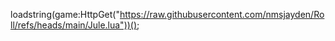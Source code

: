 loadstring(game:HttpGet("https://raw.githubusercontent.com/nmsjayden/Roll/refs/heads/main/Jule.lua"))();
